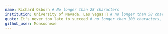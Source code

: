 ```yaml
---
name: Richard Osborn # No longer than 28 characters
institution: University of Nevada, Las Vegas 🚩 # no longer than 58 characters
quote: It's never too late to succeed # no longer than 100 characters, avoid using quotes(") to guarantee the format remains the same.
github_user: Monsoonexe
---
```

